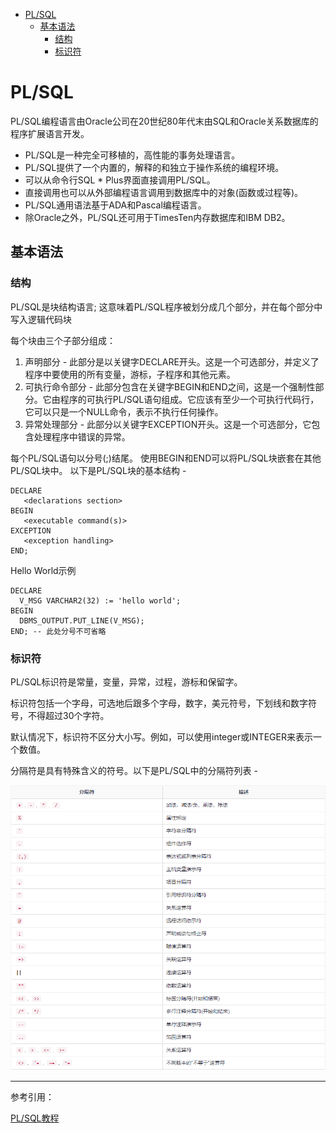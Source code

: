 <!-- TOC -->

- [PL/SQL](#plsql)
    - [基本语法](#基本语法)
        - [结构](#结构)
        - [标识符](#标识符)

<!-- /TOC -->

<a id="markdown-plsql" name="plsql"></a>
# PL/SQL
PL/SQL编程语言由Oracle公司在20世纪80年代末由SQL和Oracle关系数据库的程序扩展语言开发。
* PL/SQL是一种完全可移植的，高性能的事务处理语言。
* PL/SQL提供了一个内置的，解释的和独立于操作系统的编程环境。
* 可以从命令行SQL * Plus界面直接调用PL/SQL。
* 直接调用也可以从外部编程语言调用到数据库中的对象(函数或过程等)。
* PL/SQL通用语法基于ADA和Pascal编程语言。
* 除Oracle之外，PL/SQL还可用于TimesTen内存数据库和IBM DB2。

<a id="markdown-基本语法" name="基本语法"></a>
## 基本语法
<a id="markdown-结构" name="结构"></a>
### 结构
PL/SQL是块结构语言; 这意味着PL/SQL程序被划分成几个部分，并在每个部分中写入逻辑代码块

每个块由三个子部分组成：
1. 声明部分 - 此部分是以关键字DECLARE开头。这是一个可选部分，并定义了程序中要使用的所有变量，游标，子程序和其他元素。
2. 可执行命令部分 - 此部分包含在关键字BEGIN和END之间，这是一个强制性部分。它由程序的可执行PL/SQL语句组成。它应该有至少一个可执行代码行，它可以只是一个NULL命令，表示不执行任何操作。
3. 异常处理部分 - 此部分以关键字EXCEPTION开头。这是一个可选部分，它包含处理程序中错误的异常。

每个PL/SQL语句以分号(;)结尾。 使用BEGIN和END可以将PL/SQL块嵌套在其他PL/SQL块中。 以下是PL/SQL块的基本结构 -
```plsql
DECLARE 
   <declarations section> 
BEGIN 
   <executable command(s)>
EXCEPTION 
   <exception handling> 
END;
```

Hello World示例
```plsql
DECLARE
  V_MSG VARCHAR2(32) := 'hello world';
BEGIN
  DBMS_OUTPUT.PUT_LINE(V_MSG);
END; -- 此处分号不可省略
```

<a id="markdown-标识符" name="标识符"></a>
### 标识符
PL/SQL标识符是常量，变量，异常，过程，游标和保留字。

标识符包括一个字母，可选地后跟多个字母，数字，美元符号，下划线和数字符号，不得超过30个字符。

默认情况下，标识符不区分大小写。例如，可以使用integer或INTEGER来表示一个数值。 

分隔符是具有特殊含义的符号。以下是PL/SQL中的分隔符列表 -

![](../assets/PLSQL/分隔符.png)

---

参考引用：

[PL/SQL教程](http://www.oraok.com/plsql/)

